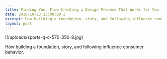 ```yaml
---
title: Finding Your Flow Creating a Design Process That Works for You
date: 2016-10-23 13:00:00 Z
excerpt: How building a foundation, story, and following influence consumer behavior.
layout: post
---
```


!(/uploads/sports-q-c-570-350-8.jpg)

How building a foundation, story, and following influence consumer behavior.

